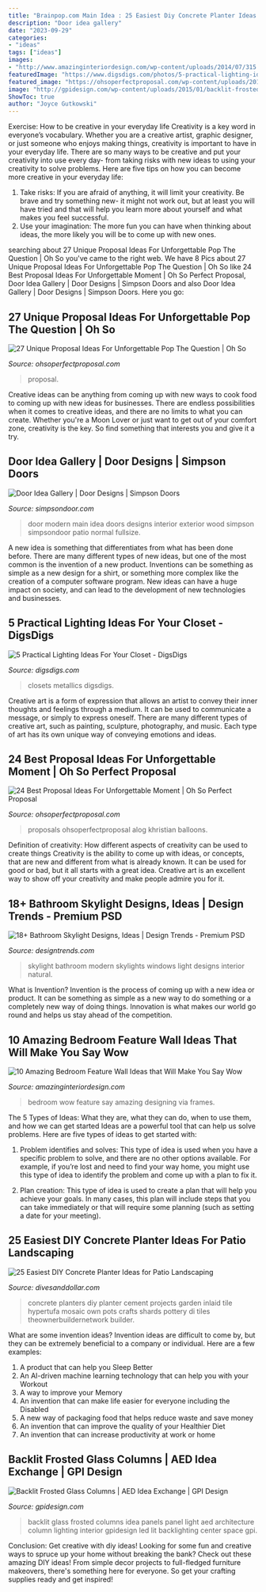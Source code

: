 ```yaml
---
title: "Brainpop.com Main Idea : 25 Easiest Diy Concrete Planter Ideas For Patio Landscaping"
description: "Door idea gallery"
date: "2023-09-29"
categories:
- "ideas"
tags: ["ideas"]
images:
- "http://www.amazinginteriordesign.com/wp-content/uploads/2014/07/315.jpg"
featuredImage: "https://www.digsdigs.com/photos/5-practical-lighting-ideas-for-your-closet-12-554x738.jpg"
featured_image: "https://ohsoperfectproposal.com/wp-content/uploads/2017/12/unique-proposal-ideas-romantic-engagement-couple-janelle.sutton.jpg"
image: "http://gpidesign.com/wp-content/uploads/2015/01/backlit-frosted-glass-columns-aed-idea-center-1.jpg"
ShowToc: true
author: "Joyce Gutkowski"
---
```



Exercise: How to be creative in your everyday life
Creativity is a key word in everyone’s vocabulary. Whether you are a creative artist, graphic designer, or just someone who enjoys making things, creativity is important to have in your everyday life. There are so many ways to be creative and put your creativity into use every day- from taking risks with new ideas to using your creativity to solve problems. Here are five tips on how you can become more creative in your everyday life: 
1. Take risks: If you are afraid of anything, it will limit your creativity. Be brave and try something new- it might not work out, but at least you will have tried and that will help you learn more about yourself and what makes you feel successful. 
2. Use your imagination: The more fun you can have when thinking about ideas, the more likely you will be to come up with new ones.

	

		
searching about 27 Unique Proposal Ideas For Unforgettable Pop The Question | Oh So you've came to the right web. We have 8 Pics about 27 Unique Proposal Ideas For Unforgettable Pop The Question | Oh So like 24 Best Proposal Ideas For Unforgettable Moment | Oh So Perfect Proposal, Door Idea Gallery | Door Designs | Simpson Doors and also Door Idea Gallery | Door Designs | Simpson Doors. Here you go:
		
    
## 27 Unique Proposal Ideas For Unforgettable Pop The Question | Oh So

<img loading=lazy src="https://ohsoperfectproposal.com/wp-content/uploads/2017/12/unique-proposal-ideas-romantic-engagement-couple-janelle.sutton.jpg" onerror="this.onerror=null;this.src='https://tse1.mm.bing.net/th?id=OIP.7Q-8QBfb31NtWVsFvcIk1gHaLG&amp;pid=15.1';" alt="27 Unique Proposal Ideas For Unforgettable Pop The Question | Oh So">

_Source: ohsoperfectproposal.com_

>proposal. 

	

Creative ideas can be anything from coming up with new ways to cook food to coming up with new ideas for businesses. There are endless possibilities when it comes to creative ideas, and there are no limits to what you can create. Whether you're a Moon Lover or just want to get out of your comfort zone, creativity is the key. So find something that interests you and give it a try.

    
## Door Idea Gallery | Door Designs | Simpson Doors

<img loading=lazy src="http://www.simpsondoor.com/door-idea-gallery/fullsize/4073.jpg" onerror="this.onerror=null;this.src='https://tse2.mm.bing.net/th?id=OIP.LwziJEpZRV_OOXSY_nPsOQHaLT&amp;pid=15.1';" alt="Door Idea Gallery | Door Designs | Simpson Doors">

_Source: simpsondoor.com_

>door modern main idea doors designs interior exterior wood simpson simpsondoor patio normal fullsize. 

	

A new idea is something that differentiates from what has been done before. There are many different types of new ideas, but one of the most common is the invention of a new product. Inventions can be something as simple as a new design for a shirt, or something more complex like the creation of a computer software program. New ideas can have a huge impact on society, and can lead to the development of new technologies and businesses.

    
## 5 Practical Lighting Ideas For Your Closet - DigsDigs

<img loading=lazy src="https://www.digsdigs.com/photos/5-practical-lighting-ideas-for-your-closet-12-554x738.jpg" onerror="this.onerror=null;this.src='https://tse4.mm.bing.net/th?id=OIP.FuSKdvtvVxiIX9G_O88TGQHaJ3&amp;pid=15.1';" alt="5 Practical Lighting Ideas For Your Closet - DigsDigs">

_Source: digsdigs.com_

>closets metallics digsdigs. 

	

Creative art is a form of expression that allows an artist to convey their inner thoughts and feelings through a medium. It can be used to communicate a message, or simply to express oneself. There are many different types of creative art, such as painting, sculpture, photography, and music. Each type of art has its own unique way of conveying emotions and ideas.

    
## 24 Best Proposal Ideas For Unforgettable Moment | Oh So Perfect Proposal

<img loading=lazy src="https://ohsoperfectproposal.com/wp-content/uploads/2017/09/best-proposal-ideas-man-propose-a-woman-flowers-chuyphoto-via-instagram.jpg" onerror="this.onerror=null;this.src='https://tse3.mm.bing.net/th?id=OIP.emJpw2XHuOq6KNjwIqA_JAHaLG&amp;pid=15.1';" alt="24 Best Proposal Ideas For Unforgettable Moment | Oh So Perfect Proposal">

_Source: ohsoperfectproposal.com_

>proposals ohsoperfectproposal alog khristian balloons. 

	

Definition of creativity: How different aspects of creativity can be used to create things
Creativity is the ability to come up with ideas, or concepts, that are new and different from what is already known. It can be used for good or bad, but it all starts with a great idea. Creative art is an excellent way to show off your creativity and make people admire you for it.

    
## 18+ Bathroom Skylight Designs, Ideas | Design Trends - Premium PSD

<img loading=lazy src="https://images.designtrends.com/wp-content/uploads/2016/10/12181335/Modern-Bathroom-With-Skylight.jpg" onerror="this.onerror=null;this.src='https://tse3.mm.bing.net/th?id=OIP.f9D1XlSKHLH1QafYo5l6oAHaJ4&amp;pid=15.1';" alt="18+ Bathroom Skylight Designs, Ideas | Design Trends - Premium PSD">

_Source: designtrends.com_

>skylight bathroom modern skylights windows light designs interior natural. 

	

What is Invention?
Invention is the process of coming up with a new idea or product. It can be something as simple as a new way to do something or a completely new way of doing things. Innovation is what makes our world go round and helps us stay ahead of the competition.

    
## 10 Amazing Bedroom Feature Wall Ideas That Will Make You Say Wow

<img loading=lazy src="http://www.amazinginteriordesign.com/wp-content/uploads/2014/07/315.jpg" onerror="this.onerror=null;this.src='https://tse3.mm.bing.net/th?id=OIP.5AVxgfZgCCRDtf-tjNgKRgHaOD&amp;pid=15.1';" alt="10 Amazing Bedroom Feature Wall Ideas that Will Make You Say Wow">

_Source: amazinginteriordesign.com_

>bedroom wow feature say amazing designing via frames. 

	

The 5 Types of Ideas: What they are, what they can do, when to use them, and how we can get started
Ideas are a powerful tool that can help us solve problems. Here are five types of ideas to get started with:
1. Problem identifies and solves: This type of idea is used when you have a specific problem to solve, and there are no other options available. For example, if you’re lost and need to find your way home, you might use this type of idea to identify the problem and come up with a plan to fix it.

2. Plan creation: This type of idea is used to create a plan that will help you achieve your goals. In many cases, this plan will include steps that you can take immediately or that will require some planning (such as setting a date for your meeting).


    
## 25 Easiest DIY Concrete Planter Ideas For Patio Landscaping

<img loading=lazy src="https://www.divesanddollar.com/wp-content/uploads/2018/08/diy-concrete-planter-11-min.jpg" onerror="this.onerror=null;this.src='https://tse1.mm.bing.net/th?id=OIP.ZPNhtL_b5xYET9CeEwpQygHaLH&amp;pid=15.1';" alt="25 Easiest DIY Concrete Planter Ideas for Patio Landscaping">

_Source: divesanddollar.com_

>concrete planters diy planter cement projects garden inlaid tile hypertufa mosaic own pots crafts shards pottery di tiles theownerbuildernetwork builder. 

	

What are some invention ideas?
Invention ideas are difficult to come by, but they can be extremely beneficial to a company or individual. Here are a few examples:
1. A product that can help you Sleep Better 
2. An AI-driven machine learning technology that can help you with your Workout 
3. A way to improve your Memory 
4. An invention that can make life easier for everyone including the Disabled 
5. A new way of packaging food that helps reduce waste and save money 
6. An invention that can improve the quality of your Healthier Diet 
7. An invention that can increase productivity at work or home 
    
## Backlit Frosted Glass Columns | AED Idea Exchange | GPI Design

<img loading=lazy src="http://gpidesign.com/wp-content/uploads/2015/01/backlit-frosted-glass-columns-aed-idea-center-1.jpg" onerror="this.onerror=null;this.src='https://tse4.mm.bing.net/th?id=OIP.q6GxIiSsVkQ3sq8pcYcVdwHaE8&amp;pid=15.1';" alt="Backlit Frosted Glass Columns | AED Idea Exchange | GPI Design">

_Source: gpidesign.com_

>backlit glass frosted columns idea panels panel light aed architecture column lighting interior gpidesign led lit backlighting center space gpi. 

	

Conclusion: Get creative with diy ideas!
Looking for some fun and creative ways to spruce up your home without breaking the bank? Check out these amazing DIY ideas!
From simple decor projects to full-fledged furniture makeovers, there's something here for everyone. So get your crafting supplies ready and get inspired!

